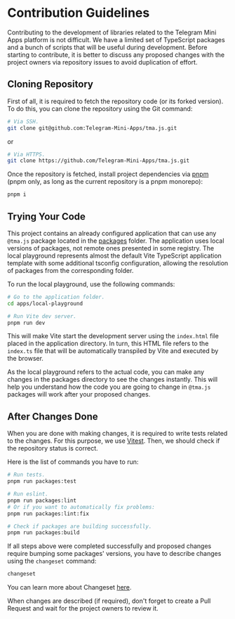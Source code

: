 # Contribution Guidelines

Contributing to the development of libraries related to the Telegram Mini Apps platform is not
difficult. We have a limited set of TypeScript packages and a bunch of scripts that will be useful
during development. Before starting to contribute, it is better to discuss any proposed changes with
the project owners via repository issues to avoid duplication of effort.

## Cloning Repository

First of all, it is required to fetch the repository code (or its forked version). To do this, you
can clone the repository using the Git command:

```bash
# Via SSH.
git clone git@github.com:Telegram-Mini-Apps/tma.js.git
```

or

```bash
# Via HTTPS.
git clone https://github.com/Telegram-Mini-Apps/tma.js.git
```

Once the repository is fetched, install project dependencies via [pnpm](https://pnpm.io/) (pnpm
only, as long as the current repository is a pnpm monorepo):

```bash
pnpm i
```

## Trying Your Code

This project contains an already configured application that can use any `@tma.js` package located
in the [packages](packages) folder. The application uses local versions of packages, not remote ones
presented in some registry. The local playground represents almost the default Vite TypeScript
application template with some additional tsconfig configuration, allowing the resolution of
packages from the corresponding folder.

To run the local playground, use the following commands:

```bash
# Go to the application folder.
cd apps/local-playground

# Run Vite dev server.
pnpm run dev
```

This will make Vite start the development server using the `index.html` file placed in the
application directory. In turn, this HTML file refers to the `index.ts` file that will be
automatically transpiled by Vite and executed by the browser.

As the local playground refers to the actual code, you can make any changes in the packages
directory to see the changes instantly. This will help you understand how the code you are going to
change in `@tma.js` packages will work after your proposed changes.

## After Changes Done

When you are done with making changes, it is required to write tests related to the changes. For
this purpose, we use [Vitest](https://vitest.dev/). Then, we should check if the repository status
is correct.

Here is the list of commands you have to run:

```bash
# Run tests.
pnpm run packages:test

# Run eslint.
pnpm run packages:lint
# Or if you want to automatically fix problems:
pnpm run packages:lint:fix

# Check if packages are building successfully.
pnpm run packages:build
```

If all steps above were completed successfully and proposed changes require bumping some packages'
versions, you have to describe changes using the `changeset` command:

```bash
changeset
```

You can learn more about Changeset [here](.changeset/README.md).

When changes are described (if required), don't forget to create a Pull Request and wait for the
project owners to review it.
